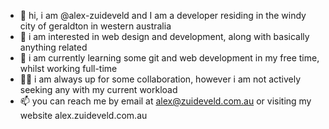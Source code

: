 - 👋 hi, i am @alex-zuideveld and I am a developer residing in the windy city of geraldton in western australia
- 👀 i am interested in web design and development, along with basically anything related
- 🌱 i am currently learning some git and web development in my free time, whilst working full-time
- 👨‍💻 i am always up for some collaboration, however i am not actively seeking any with my current workload
- 📫 you can reach me by email at alex@zuideveld.com.au or visiting my website alex.zuideveld.com.au

<!---
alex-zuideveld/alex-zuideveld is a ✨ special ✨ repository because its `README.md` (this file) appears on your GitHub profile.
You can click the Preview link to take a look at your changes.
--->
